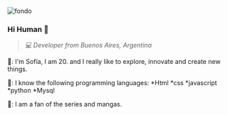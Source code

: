 ![fondo](https://user-images.githubusercontent.com/81741180/149051551-2eab711c-a20f-466c-81fb-ed1e69e59e00.jpeg)

### Hi Human 👋 

> <em>💻 Developer from Buenos Aires, Argentina</em>

🌸: I'm Sofía, I am 20. and I really like to explore, innovate and create new things. 

🧠: I know the following programming languages:
    *Html
    *css
    *javascript
    *python
    *Mysql

💜: I am a fan of the series and mangas.



